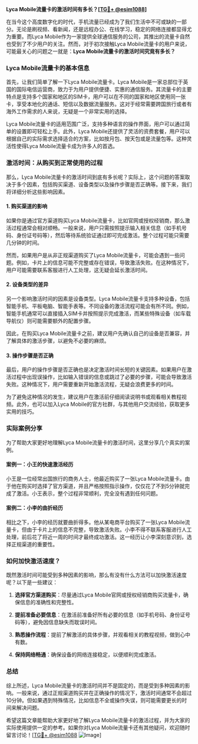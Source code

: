 **Lyca Mobile流量卡的激活时间有多长？[[TG💪+ @esim1088](https://t.me/s/esim1088)]**

在当今这个高度数字化的时代，手机流量已经成为了我们生活中不可或缺的一部分。无论是刷视频、看新闻，还是远程办公、在线学习，稳定的网络连接都显得尤为重要。而Lyca Mobile作为一家提供全球通信服务的公司，其推出的流量卡自然也受到了不少用户的关注。然而，对于初次接触Lyca Mobile流量卡的用户来说，可能最关心的问题之一就是：**Lyca Mobile流量卡的激活时间究竟有多长？**

### Lyca Mobile流量卡的基本信息

首先，让我们简单了解一下Lyca Mobile流量卡。Lyca Mobile是一家总部位于英国的国际电信运营商，致力于为用户提供便捷、实惠的通信服务。其流量卡的主要特点是支持多个国家和地区的SIM卡，用户可以在不同的国家和地区使用同一张卡，享受本地化的通话、短信以及数据流量服务。这对于经常需要跨国旅行或者有海外工作需求的人来说，无疑是一个非常实用的选择。

Lyca Mobile流量卡的适用范围广泛，支持多种语言的操作界面，用户可以通过简单的设置即可轻松上手。此外，Lyca Mobile还提供了灵活的资费套餐，用户可以根据自己的实际需求选择适合的方案，比如按月包、按天包或是流量包等。这种灵活性使得Lyca Mobile流量卡成为许多人的首选。

### 激活时间：从购买到正常使用的过程

那么，Lyca Mobile流量卡的激活时间到底有多长呢？实际上，这个问题的答案取决于多个因素，包括购买渠道、设备类型以及操作步骤是否正确等。接下来，我们将详细分析这些影响因素。

#### 1. **购买渠道的影响**
  
如果你是通过官方渠道购买Lyca Mobile流量卡，比如官网或授权经销商，那么激活过程通常会相对顺畅。一般来说，用户只需按照提示输入相关信息（如手机号码、身份证号码等），然后等待系统验证通过即可完成激活。整个过程可能只需要几分钟的时间。

然而，如果用户是从非正规渠道购买了Lyca Mobile流量卡，可能会遇到一些问题。例如，卡片上的信息可能不完整或存在错误，导致激活失败。在这种情况下，用户可能需要联系客服进行人工处理，这无疑会延长激活时间。

#### 2. **设备类型的差异**

另一个影响激活时间的因素是设备类型。Lyca Mobile流量卡支持多种设备，包括智能手机、平板电脑、智能手表等。不同设备的激活流程可能会有所不同。例如，智能手机通常可以直接插入SIM卡并按照提示完成激活，而某些特殊设备（如车载导航仪）则可能需要额外的配置步骤。

因此，在购买Lyca Mobile流量卡之前，建议用户先确认自己的设备是否兼容，并了解具体的激活步骤，以避免不必要的麻烦。

#### 3. **操作步骤是否正确**

最后，用户的操作步骤是否正确也是决定激活时间长短的关键因素。如果用户在激活过程中出现误操作，比如输入错误的信息或跳过了必要的步骤，可能会导致激活失败。这种情况下，用户需要重新开始激活流程，无疑会浪费更多的时间。

为了避免这种情况的发生，建议用户在激活前仔细阅读说明书或观看相关教程视频。此外，也可以加入Lyca Mobile的官方社群，与其他用户交流经验，获取更多实用的技巧。

### 实际案例分享

为了帮助大家更好地理解Lyca Mobile流量卡的激活时间，这里分享几个真实的案例。

#### 案例一：小王的快速激活经历

小王是一位经常出国旅行的商务人士，他最近购买了一张Lyca Mobile流量卡。由于他在购买时选择了官方渠道，并且严格按照指示操作，仅仅花了不到5分钟就完成了激活。小王表示，整个过程非常顺利，完全没有遇到任何问题。

#### 案例二：小李的曲折经历

相比之下，小李的经历就要曲折得多。他从某电商平台购买了一张Lyca Mobile流量卡，但由于卡片上的信息不完整，导致激活失败。小李不得不联系客服进行人工处理，前后花了将近一周的时间才最终成功激活。这一经历让小李深刻意识到，选择正规渠道的重要性。

### 如何加快激活速度？

既然激活时间可能受到多种因素的影响，那么有没有什么方法可以加快激活速度呢？以下是一些建议：

1. **选择官方渠道购买**：尽量通过Lyca Mobile官网或授权经销商购买流量卡，确保信息的准确性和完整性。
   
2. **提前准备必要信息**：在激活前准备好所有必要的信息（如手机号码、身份证号码等），避免因信息缺失而耽误时间。

3. **熟悉操作流程**：提前了解激活的具体步骤，并观看相关的教程视频，做到心中有数。

4. **保持网络畅通**：确保设备的网络连接稳定，以便顺利完成激活。

### 总结

综上所述，Lyca Mobile流量卡的激活时间并不是固定的，而是受到多种因素的影响。一般来说，通过正规渠道购买并在正确操作的情况下，激活时间通常不会超过10分钟。但如果遇到特殊情况，比如信息不全或操作失误，则可能需要更长的时间来解决问题。

希望这篇文章能帮助大家更好地了解Lyca Mobile流量卡的激活过程，并为大家的实际使用提供一定的参考。如果你对Lyca Mobile流量卡还有其他疑问，欢迎随时留言讨论！[[TG💪+ @esim1088](https://t.me/s/esim1088) ![Image](https://i.postimg.cc/4NQfJmqS/Snipaste-2025-05-13-00-14-12.png)]